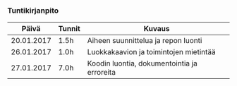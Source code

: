 ### Tuntikirjanpito
Päivä | Tunnit | Kuvaus
--------------- | ----- | ------
20.01.2017 | 1.5h | Aiheen suunnittelua ja repon luonti
26.01.2017 | 1.0h | Luokkakaavion ja toimintojen mietintää
27.01.2017 | 7.0h | Koodin luontia, dokumentointia ja erroreita
